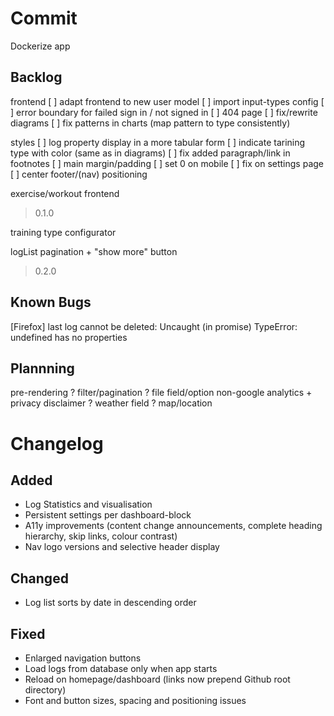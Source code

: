 # Commit
Dockerize app

## Backlog

frontend
  [ ] adapt frontend to new user model
    [ ] import input-types config
  [ ] error boundary for failed sign in / not signed in
  [ ] 404 page
  [ ] fix/rewrite diagrams
  [ ] fix patterns in charts (map pattern to type consistently)

styles
  [ ] log property display in a more tabular form
  [ ] indicate tarining type with color (same as in diagrams)
  [ ] fix added paragraph/link in footnotes
  [ ] main margin/padding
    [ ] set 0 on mobile
    [ ] fix on settings page
    [ ] center footer/(nav) positioning

exercise/workout frontend

> 0.1.0

training type configurator

logList
  pagination + "show more" button

> 0.2.0

## Known Bugs

  [Firefox] last log cannot be deleted:
    Uncaught (in promise) TypeError: undefined has no properties

## Plannning

pre-rendering
? filter/pagination
? file field/option
non-google analytics + privacy disclaimer
? weather field
? map/location

# Changelog

## Added
- Log Statistics and visualisation
- Persistent settings per dashboard-block
- A11y improvements (content change announcements, complete heading hierarchy, skip links, colour contrast)
- Nav logo versions and selective header display
## Changed
- Log list sorts by date in descending order
## Fixed
- Enlarged navigation buttons
- Load logs from database only when app starts
- Reload on homepage/dashboard (links now prepend Github root directory)
- Font and button sizes, spacing and positioning issues
